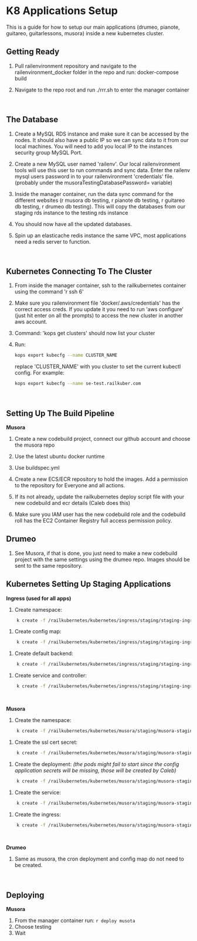 K8 Applications Setup
=

This is a guide for how to setup our main applications (drumeo, pianote, guitareo, guitarlessons, musora) inside a new kubernetes cluster.

Getting Ready
-
1.  Pull railenvironment repository and navigate to the railenvironment_docker folder in the repo and run: docker-compose build

1.  Navigate to the repo root and run ./rrr.sh to enter the manager container

<br>

The Database
-

1.  Create a MySQL RDS instance and make sure it can be accessed by the nodes. It should also have a public IP so we can sync data to it from our local machines. You will need to add you local IP to the instances security group MySQL Port.

1.  Create a new MySQL user named 'railenv'. Our local railenvironment tools will use this user to run commands and sync data.
Enter the railenv mysql users password in to your railenvironment 'credentials' file. (probably under the musoraTestingDatabasePassword= variable)
1.  Inside the manager container, run the data sync command for the different websites (r musora db testing, r pianote db testing, r guitareo db testing, r drumeo db testing). This will copy the databases from our staging rds instance to the testing rds instance
1.  You should now have all the updated databases.
1.  Spin up an elasticache redis instance the same VPC, most applications need a redis server to function.

<br>

Kubernetes Connecting To The Cluster
-

1.  From inside the manager container, ssh to the railkubernetes container using the command 'r ssh 6'

1.  Make sure you railenvironment file 'docker/.aws/credentials' has the correct access creds. If you update it you need to run 'aws configure' (just hit enter on all the prompts) to access the new cluster in another aws account.
1.  Command: 'kops get clusters' should now list your cluster
1.  Run: 
    ```bash
    kops export kubecfg --name CLUSTER_NAME
    ```
    replace 'CLUSTER_NAME' with you cluster to set the current kubectl config. For example:
    ```bash
    kops export kubecfg --name se-test.railkuber.com
    ```
<br>

Setting Up The Build Pipeline
-

**Musora**

1.  Create a new codebuild project, connect our github account and choose the musora repo

1.  Use the latest ubuntu docker runtime
1.  Use buildspec.yml
1.  Create a new ECS/ECR repository to hold the images. Add a permission to the repository for Everyone and all actions.
1.  If its not already, update the railkubernetes deploy script file with your new codebuild and ecr details (Caleb does this)
1.  Make sure you IAM user has the new codebuild role and the codebuild roll has the EC2 Container Registry full access permission policy.


Drumeo
-
1.  See Musora, if that is done, you just need to make a new codebuild project with the same settings using the drumeo repo. Images should be sent to the same repository.

Kubernetes Setting Up Staging Applications
-
**Ingress (used for all apps)**

1.  Create namespace:
```bash
    k create -f /railkubernetes/kubernetes/ingress/staging/staging-ingress-namespace.yaml
```
1.  Create config map:
```bash
    k create -f /railkubernetes/kubernetes/ingress/staging/staging-ingress-config-map.yaml
```
1.  Create default backend:
```bash
    k create -f /railkubernetes/kubernetes/ingress/staging/staging-ingress-default-backend.yaml
```
1.  Create service and controller:
```bash
    k create -f /railkubernetes/kubernetes/ingress/staging/staging-ingress-service-and-ingress-controller.yaml
```

<br>

**Musora**
1.  Create the namespace:
```bash
    k create -f /railkubernetes/kubernetes/musora/staging/musora-staging-namespace.yaml
```
1.  Create the ssl cert secret:
```bash
    k create -f /railkubernetes/kubernetes/musora/staging/musora-staging-ssl-cert-secret.yaml
```
1.  Create the deployment: *(the pods might fail to start since the config application secrets will be missing, those will be created by Caleb)*
```bash
    k create -f /railkubernetes/kubernetes/musora/staging/musora-staging-ssl-cert-deployment.yaml
```
1.  Create the service:
```bash
    k create -f /railkubernetes/kubernetes/musora/staging/musora-staging-ssl-cert-service.yaml
```
1.  Create the ingress:
```bash    
    k create -f /railkubernetes/kubernetes/musora/staging/musora-staging-ssl-cert-ingress.yaml
```

<br>

**Drumeo**
1.  Same as musora, the cron deployment and config map do not need to be created.

<br>

Deploying
-
**Musora**
1.  From the manager container run: `r deploy musota`
1.  Choose testing
1.  Wait